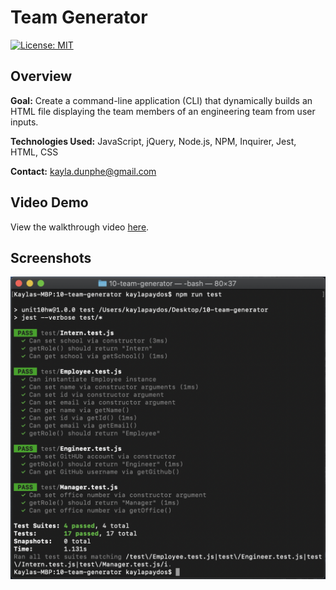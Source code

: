 # Team Generator

[![License: MIT](https://img.shields.io/badge/License-MIT-brightgreen.svg)](https://opensource.org/licenses/MIT)

<h2>Overview</h2>

**Goal:** Create a command-line application (CLI) that dynamically builds an HTML file displaying the team members of an engineering team from user inputs.

**Technologies Used:** JavaScript, jQuery, Node.js, NPM, Inquirer, Jest, HTML, CSS

**Contact:** <a href="mailto:kayla.dunphe@gmail.com">kayla.dunphe@gmail.com</a>


<h2>Video Demo</h2>
View the walkthrough video <a href="#">here</a>.


<h2>Screenshots</h2>

![tests-passed](./lib/tests-passed.png)